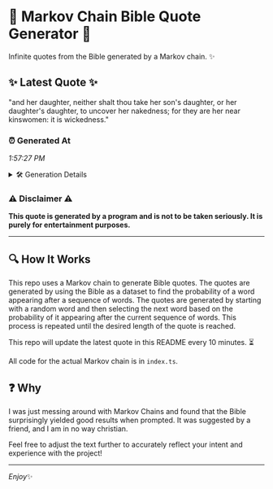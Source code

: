 # 📖 Markov Chain Bible Quote Generator 📖

Infinite quotes from the Bible generated by a Markov chain. ✨

## ✨ Latest Quote ✨
"and her daughter, neither shalt thou take her son's daughter, or her daughter's daughter, to uncover her nakedness; for they are her near kinswomen: it is wickedness."

### ⏰ Generated At
*1:57:27 PM*

<details>
    <summary>🛠️ Generation Details</summary>
    <p>
        <strong>🌱 Seed:</strong> and<br>
        <strong>🔄 Iterations:</strong> 26<br>
        <strong>📜 Context History:</strong><br>[ and ]: her<br>[ and, her ]: daughter,<br>[ and, her, daughter, ]: neither<br>[ and, her, daughter,, neither ]: shalt<br>[ and, her, daughter,, neither, shalt ]: thou<br>[ and, her, daughter,, neither, shalt, thou ]: take<br>[ her, daughter,, neither, shalt, thou, take ]: her<br>[ daughter,, neither, shalt, thou, take, her ]: son's<br>[ neither, shalt, thou, take, her, son's ]: daughter,<br>[ shalt, thou, take, her, son's, daughter, ]: or<br>[ thou, take, her, son's, daughter,, or ]: her<br>[ take, her, son's, daughter,, or, her ]: daughter's<br>[ her, son's, daughter,, or, her, daughter's ]: daughter,<br>[ son's, daughter,, or, her, daughter's, daughter, ]: to<br>[ daughter,, or, her, daughter's, daughter,, to ]: uncover<br>[ or, her, daughter's, daughter,, to, uncover ]: her<br>[ her, daughter's, daughter,, to, uncover, her ]: nakedness;<br>[ daughter's, daughter,, to, uncover, her, nakedness; ]: for<br>[ daughter,, to, uncover, her, nakedness;, for ]: they<br>[ to, uncover, her, nakedness;, for, they ]: are<br>[ uncover, her, nakedness;, for, they, are ]: her<br>[ her, nakedness;, for, they, are, her ]: near<br>[ nakedness;, for, they, are, her, near ]: kinswomen:<br>[ for, they, are, her, near, kinswomen: ]: it<br>[ they, are, her, near, kinswomen:, it ]: is<br>[ are, her, near, kinswomen:, it, is ]: wickedness.<br>
    </p>
</details>

### ⚠️ Disclaimer ⚠️
**This quote is generated by a program and is not to be taken seriously. It is purely for entertainment purposes.**

---

## 🔍 How It Works

This repo uses a Markov chain to generate Bible quotes. The quotes are generated by using the Bible as a dataset to find the probability of a word appearing after a sequence of words. The quotes are generated by starting with a random word and then selecting the next word based on the probability of it appearing after the current sequence of words. This process is repeated until the desired length of the quote is reached.

This repo will update the latest quote in this README every 10 minutes. ⏳

All code for the actual Markov chain is in `index.ts`.

## ❓ Why

I was just messing around with Markov Chains and found that the Bible surprisingly yielded good results when prompted. 
It was suggested by a friend, and I am in no way christian.

Feel free to adjust the text further to accurately reflect your intent and experience with the project!

---

*Enjoy*✨
